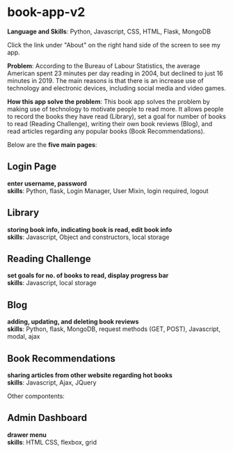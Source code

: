 # book-app-v2

__Language and Skills__: Python, Javascript, CSS, HTML, Flask, MongoDB

Click the link under "About" on the right hand side of the screen to see my app.

__Problem__:
According to the Bureau of Labour Statistics, the average American spent 23 minutes per day reading in 2004, but declined to just 16 minutes in 2019. The main reasons is that there is an increase use of technology and electronic devices, including social media and video games. 

__How this app solve the problem__:
This book app solves the problem by making use of technology to motivate people to read more. It allows people to record the books they have read (Library), set a goal for number of books to read (Reading Challenge), writing their own book reviews (Blog), and read articles regarding any popular books (Book Recommendations). 

Below are the __five main pages__:

## Login Page
__enter username, password__ <br>
__skills__: Python, flask, Login Manager, User Mixin, login required, logout

## Library
__storing book info, indicating book is read, edit book info__ <br>
__skills__: Javascript, Object and constructors, local storage

## Reading Challenge
__set goals for no. of books to read, display progress bar__<br>
__skills__: Javascript, local storage

## Blog
__adding, updating, and deleting book reviews__<br>
__skills__: Python, flask, MongoDB, request methods (GET, POST), Javascript, modal, ajax

## Book Recommendations
__sharing articles from other website regarding hot books__<br>
__skills__: Javascript, Ajax, JQuery

Other compontents:

## Admin Dashboard
__drawer menu__<br>
__skills__: HTML CSS, flexbox, grid
